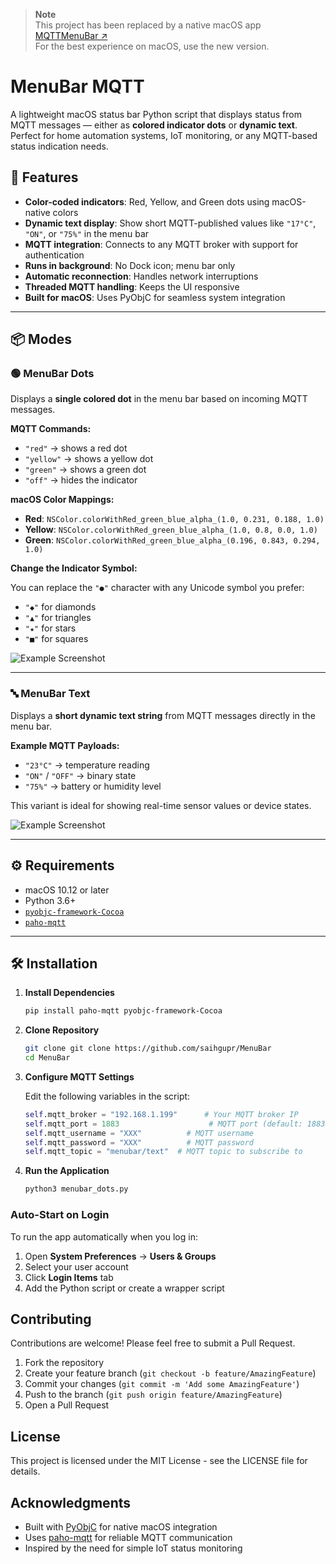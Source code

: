 > **Note**  
> This project has been replaced by a native macOS app [MQTTMenuBar ↗](https://github.com/saihgupr/MQTTMenuBar)  
> For the best experience on macOS, use the new version.

# MenuBar MQTT

A lightweight macOS status bar Python script that displays status from MQTT messages — either as **colored indicator dots** or **dynamic text**. Perfect for home automation systems, IoT monitoring, or any MQTT-based status indication needs.

## 🚀 Features

- **Color-coded indicators**: Red, Yellow, and Green dots using macOS-native colors  
- **Dynamic text display**: Show short MQTT-published values like `"17°C"`, `"ON"`, or `"75%"` in the menu bar  
- **MQTT integration**: Connects to any MQTT broker with support for authentication  
- **Runs in background**: No Dock icon; menu bar only  
- **Automatic reconnection**: Handles network interruptions  
- **Threaded MQTT handling**: Keeps the UI responsive  
- **Built for macOS**: Uses PyObjC for seamless system integration  

---

## 📦 Modes

### 🟢 MenuBar Dots

Displays a **single colored dot** in the menu bar based on incoming MQTT messages.

**MQTT Commands:**

- `"red"` → shows a red dot  
- `"yellow"` → shows a yellow dot  
- `"green"` → shows a green dot  
- `"off"` → hides the indicator  

**macOS Color Mappings:**

- **Red**: `NSColor.colorWithRed_green_blue_alpha_(1.0, 0.231, 0.188, 1.0)`  
- **Yellow**: `NSColor.colorWithRed_green_blue_alpha_(1.0, 0.8, 0.0, 1.0)`  
- **Green**: `NSColor.colorWithRed_green_blue_alpha_(0.196, 0.843, 0.294, 1.0)`  

**Change the Indicator Symbol:**

You can replace the `"●"` character with any Unicode symbol you prefer:

- `"◆"` for diamonds  
- `"▲"` for triangles  
- `"★"` for stars  
- `"■"` for squares

![Example Screenshot](https://i.imgur.com/QT3iRr9.gif)
  
---

### 🔤 MenuBar Text

Displays a **short dynamic text string** from MQTT messages directly in the menu bar.

**Example MQTT Payloads:**

- `"23°C"` → temperature reading  
- `"ON"` / `"OFF"` → binary state  
- `"75%"` → battery or humidity level  

This variant is ideal for showing real-time sensor values or device states.

![Example Screenshot](https://i.imgur.com/SNXdQzg.png)

---

## ⚙️ Requirements

- macOS 10.12 or later  
- Python 3.6+  
- [`pyobjc-framework-Cocoa`](https://pypi.org/project/pyobjc-framework-Cocoa/)  
- [`paho-mqtt`](https://pypi.org/project/paho-mqtt/)  

---

## 🛠 Installation

1. **Install Dependencies**
   ```bash
   pip install paho-mqtt pyobjc-framework-Cocoa
   ```

2. **Clone Repository**
   ```bash
   git clone git clone https://github.com/saihgupr/MenuBar
   cd MenuBar
   ```

3. **Configure MQTT Settings**
   
   Edit the following variables in the script:
   ```python
   self.mqtt_broker = "192.168.1.199"      # Your MQTT broker IP
   self.mqtt_port = 1883                    # MQTT port (default: 1883)
   self.mqtt_username = "XXX"          # MQTT username
   self.mqtt_password = "XXX"          # MQTT password
   self.mqtt_topic = "menubar/text"  # MQTT topic to subscribe to
   ```

4. **Run the Application**
   ```bash
   python3 menubar_dots.py
   ```
   
### Auto-Start on Login

To run the app automatically when you log in:

1. Open **System Preferences** → **Users & Groups**
2. Select your user account
3. Click **Login Items** tab
4. Add the Python script or create a wrapper script

## Contributing

Contributions are welcome! Please feel free to submit a Pull Request.

1. Fork the repository
2. Create your feature branch (`git checkout -b feature/AmazingFeature`)
3. Commit your changes (`git commit -m 'Add some AmazingFeature'`)
4. Push to the branch (`git push origin feature/AmazingFeature`)
5. Open a Pull Request

## License

This project is licensed under the MIT License - see the LICENSE file for details.

## Acknowledgments

- Built with [PyObjC](https://pyobjc.readthedocs.io/) for native macOS integration
- Uses [paho-mqtt](https://pypi.org/project/paho-mqtt/) for reliable MQTT communication
- Inspired by the need for simple IoT status monitoring
